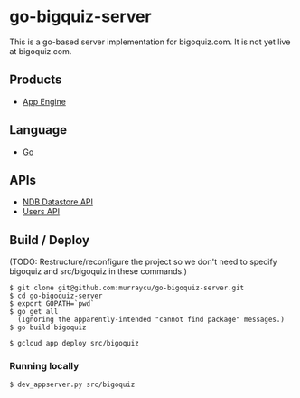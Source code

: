 # go-bigquiz-server

This is a go-based server implementation for bigoquiz.com.
It is not yet live at bigoquiz.com.

## Products
- [App Engine][1]

## Language
- [Go][2]

## APIs
- [NDB Datastore API][3]
- [Users API][4]

## Build / Deploy

(TODO: Restructure/reconfigure the project so we don't need to specify bigoquiz and src/bigoquiz in these commands.)

    $ git clone git@github.com:murraycu/go-bigoquiz-server.git
    $ cd go-bigoquiz-server
    $ export GOPATH=`pwd`
    $ go get all
      (Ignoring the apparently-intended "cannot find package" messages.)
    $ go build bigoquiz

    $ gcloud app deploy src/bigoquiz

### Running locally

    $ dev_appserver.py src/bigoquiz

[1]: https://developers.google.com/appengine
[2]: https://golang.org
[3]: https://developers.google.com/appengine/docs/python/ndb/
[4]: https://developers.google.com/appengine/docs/python/users/
